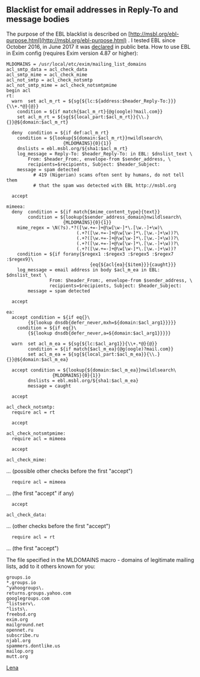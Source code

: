 ## Blacklist for email addresses in Reply-To and message bodies
The purpose of the EBL blacklist is described on [http://msbl.org/ebl-purpose.html](http://msbl.org/ebl-purpose.html) . I tested EBL since October 2016, in June 2017 it was [declared](https://spammers.dontlike.us/mailman/private/list/2017-June/010493.html) in public beta. How to use EBL in Exim config (requires Exim version 4.87 or higher):

    MLDOMAINS = /usr/local/etc/exim/mailing_list_domains
    acl_smtp_data = acl_check_data
    acl_smtp_mime = acl_check_mime
    acl_not_smtp = acl_check_notsmtp
    acl_not_smtp_mime = acl_check_notsmtpmime
    begin acl
    rt:
      warn	set acl_m_rt = ${sg{${lc:${address:$header_Reply-To:}}}{\\+.*@}{@}}
    	condition = ${if match{$acl_m_rt}{@g(oogle)?mail.com}}
    	set acl_m_rt = ${sg{${local_part:$acl_m_rt}}{\\.}{}}@${domain:$acl_m_rt}
    
      deny	condition = ${if def:acl_m_rt}
    	condition = ${lookup{${domain:$acl_m_rt}}nwildlsearch\
                         {MLDOMAINS}{0}{1}}
    	dnslists = ebl.msbl.org/${sha1:$acl_m_rt}
    	log_message = Reply-To: $header_Reply-To: in EBL: $dnslist_text \
    		From: $header_From:, envelope-from $sender_address, \
    		recipients=$recipients, Subject: $header_Subject:
    	message = spam detected
    		  # 419 (Nigerian) scams often sent by humans, do not tell them
    		  # that the spam was detected with EBL http://msbl.org
    
      accept
    
    mimeea:
      deny	condition = ${if match{$mime_content_type}{text}}
            condition = ${lookup{$sender_address_domain}nwildlsearch\
                         {MLDOMAINS}{0}{1}}
    	mime_regex = \N(?s).*?([\w.+=-]+@\w[\w-]*\.[\w.-]+\w)\
                              (.+?([\w.+=-]+@\w[\w-]*\.[\w.-]+\w))?\
                              (.+?([\w.+=-]+@\w[\w-]*\.[\w.-]+\w))?\
                              (.+?([\w.+=-]+@\w[\w-]*\.[\w.-]+\w))?\
                              (.+?([\w.+=-]+@\w[\w-]*\.[\w.-]+\w))?
    	condition = ${if forany{$regex1 :$regex3 :$regex5 :$regex7 :$regex9}\
                                   {eq{${acl{ea}{$item}}}{caught}}}
    	log_message = email address in body $acl_m_ea in EBL: $dnslist_text \
                    From: $header_From:, envelope-from $sender_address, \
                    recipients=$recipients, Subject: $header_Subject:
            message = spam detected
    
      accept
    
    ea:
      accept condition = ${if eq{}\
    		{${lookup dnsdb{defer_never,mxh=${domain:$acl_arg1}}}}}
    	condition = ${if eq{}\
    		{${lookup dnsdb{defer_never,a=${domain:$acl_arg1}}}}}
    
      warn  set acl_m_ea = ${sg{${lc:$acl_arg1}}{\\+.*@}{@}}
            condition = ${if match{$acl_m_ea}{@g(oogle)?mail.com}}
            set acl_m_ea = ${sg{${local_part:$acl_m_ea}}{\\.}{}}@${domain:$acl_m_ea}
    
      accept condition = ${lookup{${domain:$acl_m_ea}}nwildlsearch\
    			     {MLDOMAINS}{0}{1}}
            dnslists = ebl.msbl.org/${sha1:$acl_m_ea}
            message = caught
    
      accept
    
    acl_check_notsmtp:
      require acl = rt
    
      accept
    
    acl_check_notsmtpmime:
      require acl = mimeea
    
      accept
    
    acl_check_mime:

... (possible other checks before the first "accept")

      require acl = mimeea

... (the first "accept" if any)

      accept
    
    acl_check_data:

... (other checks before the first "accept")

      require acl = rt

... (the first "accept")

The file specified in the MLDOMAINS macro - domains of legitimate mailing lists, add to it others known for you:

    groups.io
    *.groups.io
    ^yahoogroups\.
    returns.groups.yahoo.com
    googlegroups.com
    ^listserv\.
    ^lists\.
    freebsd.org
    exim.org
    mailground.net
    opennet.ru
    subscribe.ru
    njabl.org
    spammers.dontlike.us
    mailop.org
    mutt.org

[Lena](Lena)
